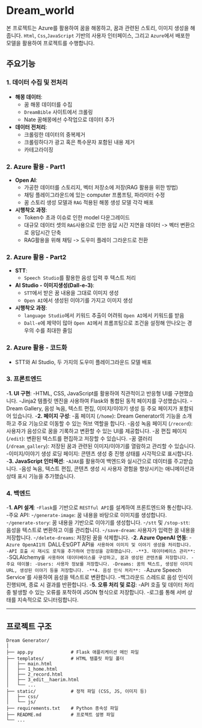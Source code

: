 # Dream_world
본 프로젝트는 Azure를 활용하여 꿈을 해몽하고, 꿈과 관련된 스토리, 이미지 생성을 해줍니다.  `Html`, `Css`,`JavaScript` 기반의 사용자 인터페이스, 그리고 `Azure`에서 배포한 모델을 활용하여 프로젝트를 수행합니다.

## 주요기능

### 1. 데이터 수집 및 전처리
- **해몽 데이터**:
  - 꿈 해몽 데이터를 수집
  - `DreamBible` 사이트에서 크롤링
  - Nate 꿈해몽에선 수작업으로 데이터 추가
- **데이터 전처리**:
  - 크롤링한 데이터의 중복제거
  - 크롤링하다가 광고 혹은 특수문자 포함된 내용 제거
  - 카테고라이징<br>
    
### 2. Azure 활용 - Part1
- **Open AI**:
  - 가공한 데이터를 스토리지, 벡터 저장소에 저장(RAG 활용을 위한 방법)
  - 채팅 플레이그라운드에 있는 computer 프롬프팅, 파라미터 수정
  - 꿈 스토리 생성 모델과 `RAG` 적용된 해몽 생성 모델 각각 배포
- **시행착오 과정**:
  - Token수 초과 이슈로 인한 model 다운그레이드
  - 대규모 데이터 셋의 `RAG`사용으로 인한 응답 시간 지연을 데이터 -> 벡터 변환으로 응답시간 단축
  - RAG활용을 위해 채팅 -> 도우미 플레이 그라운드로 전환<br> 
### 2. Azure 활용 - Part2
- **STT**:
    - `Speech Studio`를 활용한 음성 입력 후 텍스트 처리
- **AI Studio - 이미지생성(Dall-e-3)**:
    - `STT`에서 받은 꿈 내용을 그대로 이미지 생성
    - `Open AI`에서 생성된 이야기를 가지고 이미지 생성
- **시행착오 과정**:
    - `language Studio`에서 키워드 추출이 어려워 `Open AI`에서 키워드를 받음
    - `Dall-e`에 제약이 많아 `Open AI`에서 프롬프팅으로 조건을 설정해 안나오는 경우의 수를 최대한 줄임<br>
### 2. Azure 활용 - 코드화
- STT와 AI Studio, 두 가지의 도우미 플레이그라운드 모델 배포

### 3. 프론트엔드
-**1. UI 구현**:
  -HTML, CSS, JavaScript를 활용하여 직관적이고 반응형 UI를 구현했습니다.
  -Jinja2 템플릿 엔진을 사용하여 Flask와 통합된 동적 페이지를 구성했습니다.
  -Dream Gallery, 음성 녹음, 텍스트 편집, 이미지/이야기 생성 등 주요 페이지가 포함되어 있습니다.
-**2. 페이지 구성**:
  -홈 페이지 (`/home`): Dream Generator의 기능을 소개하고 주요 기능으로 이동할 수 있는 허브 역할을 합니다.
  -음성 녹음 페이지 (`/record`): 사용자가 음성으로 꿈을 기록하고 변환할 수 있는 UI를 제공합니다.
  -꿈 편집 페이지 (`/edit`): 변환된 텍스트를 편집하고 저장할 수 있습니다.
  -꿈 갤러리 (`/dream_gallery`): 저장된 꿈과 관련된 이미지/이야기를 열람하고 관리할 수 있습니다.
  -이미지/이야기 생성 로딩 페이지: 콘텐츠 생성 중 진행 상태를 시각적으로 표시합니다.
-**3. JavaScript 인터랙션**:
  -`AJAX`를 활용하여 백엔드와 실시간으로 데이터를 주고받습니다.
  -음성 녹음, 텍스트 편집, 콘텐츠 생성 시 사용자 경험을 향상시키는 애니메이션과 상태 표시 기능을   추가했습니다.

### 4. 백엔드
-**1. API 설계**:
  -`Flask`를 기반으로 `RESTful API`를 설계하여 프론트엔드와 통신합니다.
  -주요 API:
    -`/generate-image`: 꿈 내용을 바탕으로 이미지를 생성합니다.
    -`/generate-story`: 꿈 내용을 기반으로 이야기를 생성합니다.
    -`/stt` 및 `/stop-stt`: 음성을 텍스트로 변환하고 이를 관리합니다.
    -`/save-dream`: 사용자가 입력한 꿈 내용을 저장합니다.
    -`/delete-dreams`: 저장된 꿈을 삭제합니다.
-**2. Azure OpenAI 연동**:
  -`Azure OpenAI1의 `DALL·E` 및 `GPT API`를 사용하여 이미지 및 이야기 생성을 처리합니다.
  -API 호출 시 재시도 로직을 추가하여 안정성을 강화했습니다.
-**3. 데이터베이스 관리**:
  -`SQLAlchemy`를 사용하여 데이터베이스를 구성하고, 꿈과 생성된 콘텐츠를 저장합니다.
  -주요 테이블:
    -Users: 사용자 정보를 저장합니다.
    -Dreams: 꿈의 텍스트, 생성된 이미지 URL, 생성된 이야기 등을 저장합니다.
-**4. 음성 인식 처리**:
  -`Azure Speech Service`를 사용하여 음성을 텍스트로 변환합니다.
  -백그라운드 스레드로 음성 인식이 진행되며, 종료 시 결과를 반환합니다.
-**5. 오류 처리 및 로깅**:
  -API 호출 및 데이터 처리 중 발생할 수 있는 오류를 포착하여 JSON 형식으로 저장합니다.
  -로그를 통해 서버 상태를 지속적으로 모니터링합니다.

---

## 프로젝트 구조

```plaintext
Dream Generator/
│
├── app.py              # Flask 애플리케이션 메인 파일
├── templates/          # HTML 템플릿 파일 폴더
│   ├── main.html
│   ├── 1_home.html
│   ├── 2_record.html
│   ├── 3_edit__haerim.html
│   └── ...
├── static/             # 정적 파일 (CSS, JS, 이미지 등)
│   ├── css/
│   └── js/
├── requirements.txt    # Python 종속성 파일
├── README.md           # 프로젝트 설명 파일
└── ...
```


      
